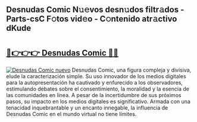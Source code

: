 ## Desnudas Comic N𝚞𝚎vos desn𝚞dos filtr𝚊dos - Parts-csC F𝚘tos vid𝚎o - C𝚘ntenido atr𝚊ctivo dKude

# <h2><a href="http://mb0luu.tromn.icu/?c=Desnudas+Comic">🔗👉👉👉 Desnudas Comic 🔗🔗</a></h2>

[![Desnudas Comic nuevo](https://i.imgur.com/pEAQMta.gif)](http://mb0luu.tromn.icu/?c=Desnudas+Comic)
Desnudas Comic, una figura compleja y divisiva, elude la caracterización simple. Su uso innovador de los medios digitales para la autopresentación ha cautivado y enfurecido a los observadores, estimulando debates sobre el consentimiento, la moralidad y la esencia de las comunidades en línea. A pesar de la incertidumbre de sus próximos pasos, su impacto en los medios digitales es significativo. Armada con una tenacidad inquebrantable y un encanto innegable, la influencia de Desnudas Comic en el mundo virtual no tiene límites.

